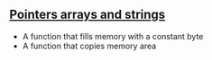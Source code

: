 ## <ins>Pointers arrays and strings</ins>
* A function that fills memory with a constant byte
* A function that copies memory area
